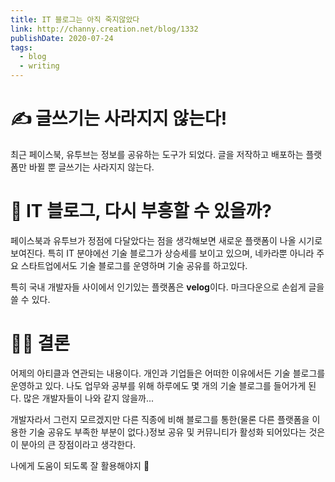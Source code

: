 ```yaml
---
title: IT 블로그는 아직 죽지않았다
link: http://channy.creation.net/blog/1332
publishDate: 2020-07-24
tags: 
  - blog
  - writing
---
```

# ✍ 글쓰기는 사라지지 않는다!

최근 페이스북, 유투브는 정보를 공유하는 도구가 되었다. 글을 저작하고 배포하는 플랫폼만 바뀔 뿐 글쓰기는 사라지지 않는다.

# 🤔 IT 블로그, 다시 부흥할 수 있을까?

페이스북과 유투브가 정점에 다달았다는 점을 생각해보면 새로운 플랫폼이 나올 시기로 보여진다.
특히 IT 분야에선 기술 블로그가 상승세를 보이고 있으며, 네카라뿐 아니라 주요 스타트업에서도 기술 블로그를 운영하며 기술 공유를 하고있다.

특히 국내 개발자들 사이에서 인기있는 플랫폼은 **velog**이다. 마크다운으로 손쉽게 글을 쓸 수 있다.

# 👩‍⚖️ 결론

어제의 아티클과 연관되는 내용이다. 개인과 기업들은 어떠한 이유에서든 기술 블로그를 운영하고 있다. 나도 업무와 공부를 위해 하루에도 몇 개의 기술 블로그를 들어가게 된다. 많은 개발자들이 나와 같지 않을까...

개발자라서 그런지 모르겠지만 다른 직종에 비해 블로그를 통한(물론 다른 플랫폼을 이용한 기술 공유도 부족한 부분이 없다.)정보 공유 및 커뮤니티가 활성화 되어있다는 것은 이 분아의 큰 장점이라고 생각한다.

나에게 도움이 되도록 잘 활용해야지 🤟
